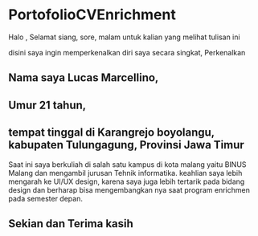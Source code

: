 # PortofolioCVEnrichment

Halo , Selamat siang, sore, malam untuk kalian yang melihat tulisan ini

disini saya ingin memperkenalkan diri saya secara singkat,
Perkenalkan

Nama saya Lucas Marcellino, 
--
Umur 21 tahun, 
--
tempat tinggal di Karangrejo boyolangu, kabupaten Tulungagung, Provinsi Jawa Timur
--
Saat ini saya berkuliah di salah satu kampus di kota malang yaitu BINUS Malang dan mengambil jurusan Tehnik informatika.
keahlian saya lebih mengarah ke UI/UX design, karena saya juga lebih tertarik pada bidang design dan berharap
bisa mengembangkan nya saat program enrichmen pada semester depan. 

Sekian dan Terima kasih
--
